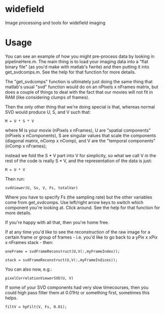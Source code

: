 # widefield
Image processing and tools for widefield imaging


# Usage

You can see an example of how you might pre-process data by looking in pipelineHere.m. The main thing is to load your imaging data into a "flat binary file" (as you'd make with matlab's fwrite) and then putting it into get_svdcomps.m.  See the help for that function for more details.

The "get_svdcomps" function is ultimately just doing the same thing that matlab's usual "svd" function would do on an nPixels x nFrames matrix, but does a couple of things to deal with the fact that our movies will not fit in RAM (like considering clumps of frames). 

Then the only other thing that we're doing special is that, whereas normal SVD would produce U, S, and V such that:

```M = U * S * V```

where M is your movie (nPixels x nFrames), U are "spatial components" (nPixels x nComponents), S are singular values that scale the components (diagonal matrix, nComp x nComp), and V are the "temporal components" (nComp x nFrames);

instead we fold the S * V part into V for simplicity, so what we call V in the rest of the code is really S * V, and the representation of the data is just: 

```M = U * V```

Then run: 

```svdViewer(U, Sv, V, Fs, totalVar)```

Where you have to specify Fs (the sampling rate) but the other variables come from get_svdcomps. Use left/right arrow keys to switch which component you're looking at. Click around. See the help for that function for more details.  

If you're happy with all that, then you're home free.

If at any time you'd like to see the reconstruction of the raw image for a certain frame or group of frames - i.e. you'd like to go back to a yPix x xPix x nFrames stack - then:

```oneFrame = svdFrameReconstruct(U,V(:,myFrameIndex));```

```stack = svdFrameReconstruct(U,V(:,myFrameIndices));```

You can also now, e.g.:

```pixelCorrelationViewerSVD(U, V)```

If some of your SVD components had very slow timecourses, then you could high pass filter them at 0.01Hz or something first, sometimes this helps. 

```filtV = hpFilt(V, Fs, 0.01);```




